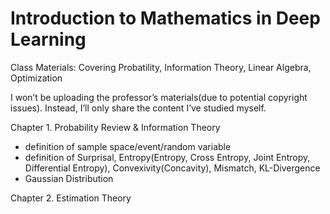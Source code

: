 # Introduction to Mathematics in Deep Learning

Class Materials:
Covering Probatility, Information Theory, Linear Algebra, Optimization

I won’t be uploading the professor’s materials(due to potential copyright issues). Instead, I’ll only share the content I’ve studied myself.


Chapter 1. Probability Review & Information Theory
- definition of sample space/event/random variable
- definition of Surprisal, Entropy(Entropy, Cross Entropy, Joint Entropy, Differential Entropy), Convexivity(Concavity), Mismatch, KL-Divergence
- Gaussian Distribution

Chapter 2. Estimation Theory
